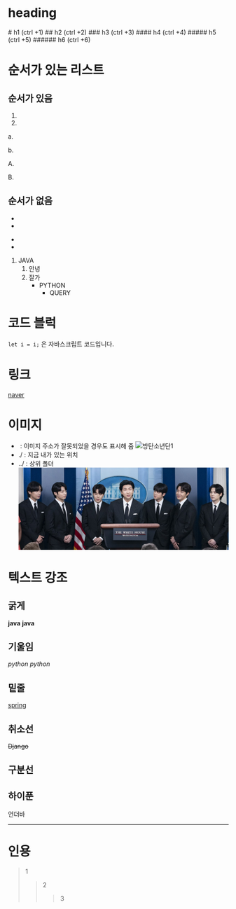 # heading

\# h1 (ctrl +1)
\## h2 (ctrl +2)
\### h3 (ctrl +3)
\#### h4 (ctrl +4)
\##### h5 (ctrl +5)
\###### h6 (ctrl +6)

# 순서가 있는 리스트

## 순서가 있음
1. 
2.

a.

b.

A.

B.

## 순서가 없음

-
-

*
*

1. JAVA
    1. 안녕
    2. 잘가
        - PYTHON
            - QUERY

# 코드 블럭
`let i = i;` 은 자바스크립트 코드입니다.

# 링크
[naver](https://www.naver.com)

# 이미지
- ![]() : 이미지 주소가 잘못되었을 경우도 표시해 줌
![방탄소년단1](https://upload.wikimedia.org/wikipedia/commons/thumb/7/73/BTS_during_a_White_House_press_conference_May_31%2C_2022_%28cropped%29.jpg/1200px-BTS_during_a_White_House_press_conference_May_31%2C_2022_%28cropped%29.jpg)
- ./ : 지금 내가 있는 위치
- ../ : 상위 폴더
![방탄소년단2](./assets/img/bts.jpg)

# 텍스트 강조

## 굵게
**java**
__java__

## 기울임
*python*
_python_

## 밑줄
<U>spring</U>

## 취소선
~~Django~~

## 구분선
하이푼
---
언더바
___

# 인용

> 1
>> 2
>>> 3